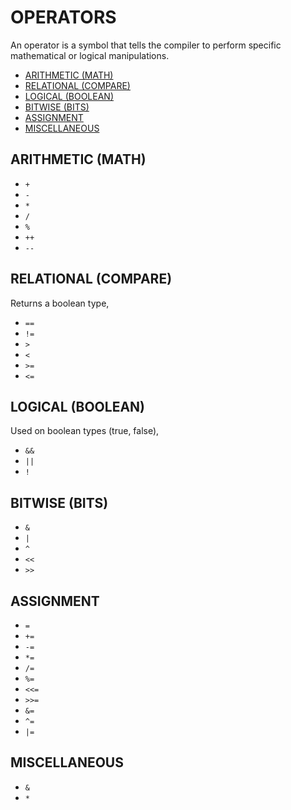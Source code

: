 # OPERATORS

An operator is a symbol that tells the compiler to perform specific
mathematical or logical manipulations.

* [ARITHMETIC (MATH)](https://github.com/JeffDeCola/my-cheat-sheets/tree/master/software/development/languages/go-cheat-sheet/operators.md#arithmetic-math)
* [RELATIONAL (COMPARE)](https://github.com/JeffDeCola/my-cheat-sheets/tree/master/software/development/languages/go-cheat-sheet/operators.md#relational-compare)
* [LOGICAL (BOOLEAN)](https://github.com/JeffDeCola/my-cheat-sheets/tree/master/software/development/languages/go-cheat-sheet/operators.md#logical-boolean)
* [BITWISE (BITS)](https://github.com/JeffDeCola/my-cheat-sheets/tree/master/software/development/languages/go-cheat-sheet/operators.md#bitwise-bits)
* [ASSIGNMENT](https://github.com/JeffDeCola/my-cheat-sheets/tree/master/software/development/languages/go-cheat-sheet/operators.md#assignment)
* [MISCELLANEOUS](https://github.com/JeffDeCola/my-cheat-sheets/tree/master/software/development/languages/go-cheat-sheet/operators.md#miscellaneous)

## ARITHMETIC (MATH)

* `+`
* `-`
* `*`
* `/`
* `%`
* `++`
* `--`

## RELATIONAL (COMPARE)

Returns a boolean type,

* `==`
* `!=`
* `>`
* `<`
* `>=`
* `<=`

## LOGICAL (BOOLEAN)

Used on boolean types (true, false),

* `&&`
* `||`
* `!`

## BITWISE (BITS)

* `&`
* `|`
* `^`
* `<<`
* `>>`

## ASSIGNMENT

* `=`
* `+=`
* `-=`
* `*=`
* `/=`
* `%=`
* `<<=`
* `>>=`
* `&=`
* `^=`
* `|=`

## MISCELLANEOUS

* `&`
* `*`
